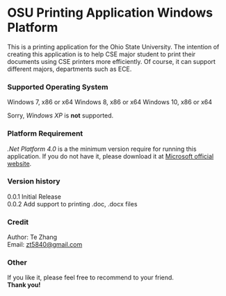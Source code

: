 # OSU Printing Application Windows Platform

This is a printing application for the Ohio State University.
The intention of creating this application is to help CSE major student to 
print their documents using CSE printers more efficiently. Of course,
it can support different majors, departments such as ECE.

### Supported Operating System

Windows 7, x86 or x64
Windows 8, x86 or x64
Windows 10, x86 or x64

Sorry, *Windows XP* is **not** supported.

### Platform Requirement
*.Net Platform 4.0* is a the minimum version require for running this application.
If you do not have it, please download it at [Microsoft official website](http://www.microsoft.com/en-us/download/details.aspx?id=42643).

### Version history

0.0.1 Initial Release <br/>
0.0.2 Add support to printing .doc, .docx files <br/>

### Credit
Author: Te Zhang <br/>
Email: zt5840@gmail.com <br/>

### Other
If you like it, please feel free to recommend to your friend. </br>
**Thank you!**
